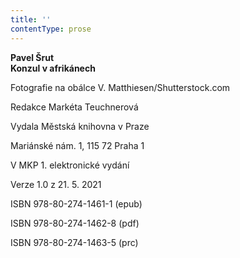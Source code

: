 ```yaml
---
title: ''
contentType: prose
---
```


**Pavel Šrut  
Konzul v afrikánech**

Fotografie na obálce V. Matthiesen/Shutterstock.com

Redakce Markéta Teuchnerová

Vydala Městská knihovna v Praze

Mariánské nám. 1, 115 72 Praha 1

V MKP 1. elektronické vydání

Verze 1.0 z 21. 5. 2021

ISBN 978-80-274-1461-1 (epub)

ISBN 978-80-274-1462-8 (pdf)

ISBN 978-80-274-1463-5 (prc)
